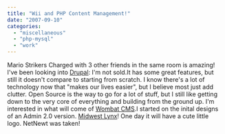 ```yaml
---
title: "Wii and PHP Content Management!"
date: "2007-09-10"
categories: 
  - "miscellaneous"
  - "php-mysql"
  - "work"
---
```


Mario Strikers Charged with 3 other friends in the same room is amazing! I've been looking into [Drupal](http://drupal.org/ "Drupal"): I'm not sold.It has some great features, but still it doesn't compare to starting from scratch. I know there's a lot of technology now that "makes our lives easier", but I believe most just add clutter. Open Source is the way to go for a lot of stuff, but I still like getting down to the very core of everything and building from the ground up. I'm interested in what will come of [Wombat CMS](http://wombatcms.com/ "Wombat CMS").I started on the inital designs of an Admin 2.0 version. [Midwest Lynx](http://midwestlynx.com)! One day it will have a cute little logo. NetNewt was taken!
